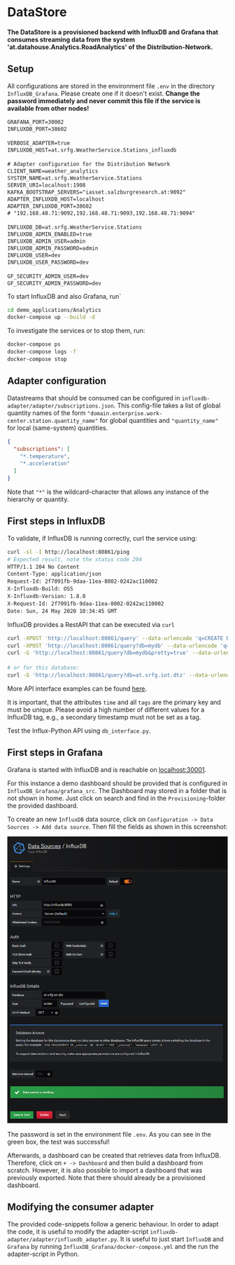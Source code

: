 # DataStore

#### The DataStore is a provisioned backend with InfluxDB and Grafana that consumes streaming data from the system 'at.datahouse.Analytics.RoadAnalytics' of the Distribution-Network.

## Setup

All configurations are stored in the environment file `.env` in the directory `InfluxDB_Grafana`. 
Please create one if it doesn't exist.
**Change the password immediately and never commit this file if the service is available from other 
nodes!**

```.env
GRAFANA_PORT=30002
INFLUXDB_PORT=38602

VERBOSE_ADAPTER=true
INFLUXDB_HOST=at.srfg.WeatherService.Stations_influxdb

# Adapter configuration for the Distribution Network
CLIENT_NAME=weather_analytics
SYSTEM_NAME=at.srfg.WeatherService.Stations
SERVER_URI=localhost:1908
KAFKA_BOOTSTRAP_SERVERS="iasset.salzburgresearch.at:9092"
ADAPTER_INFLUXDB_HOST=localhost
ADAPTER_INFLUXDB_PORT=38602
# "192.168.48.71:9092,192.168.48.71:9093,192.168.48.71:9094"

INFLUXDB_DB=at.srfg.WeatherService.Stations
INFLUXDB_ADMIN_ENABLED=true
INFLUXDB_ADMIN_USER=admin
INFLUXDB_ADMIN_PASSWORD=admin
INFLUXDB_USER=dev
INFLUXDB_USER_PASSWORD=dev

GF_SECURITY_ADMIN_USER=dev
GF_SECURITY_ADMIN_PASSWORD=dev
```

To start InfluxDB and also Grafana, run`
```bash
cd demo_applications/Analytics
docker-compose up --build -d
``` 

To investigate the services or 
to stop them, run:

```bash
docker-compose ps
docker-compose logs -f
docker-compose stop
```

## Adapter configuration

Datastreams that should be consumed can be configured in `influxdb-adapter/adapter/subscriptions.json`.
This config-file takes a list of global quantity names of the 
form `"domain.enterprise.work-center.station.quantity_name"` for global quantities and 
`"quantity_name"` for local (same-system) quantities.

```json
{
  "subscriptions": [
    "*.temperature",
    "*.acceleration"
  ]
}
```  
Note that `"*"` is the wildcard-character that allows any instance of the hierarchy or quantity.


## First steps in InfluxDB

To validate, if InfluxDB is running correctly, curl the service 
using:

```bash
curl -sl -I http://localhost:80861/ping
# Expected result, note the status code 204
HTTP/1.1 204 No Content
Content-Type: application/json
Request-Id: 2f7091fb-9daa-11ea-8002-0242ac110002
X-Influxdb-Build: OSS
X-Influxdb-Version: 1.8.0
X-Request-Id: 2f7091fb-9daa-11ea-8002-0242ac110002
Date: Sun, 24 May 2020 10:34:45 GMT
```

InfluxDB provides a RestAPI that can be executed via `curl`

```bash
curl -XPOST 'http://localhost:80861/query' --data-urlencode 'q=CREATE DATABASE "mydb"'
curl -XPOST 'http://localhost:80861/query?db=mydb' --data-urlencode 'q=SELECT * INTO "newmeas" FROM "mymeas"'
curl -G 'http://localhost:80861/query?db=mydb&pretty=true' --data-urlencode 'q=SELECT * FROM "mymeas"'

# or for this database:
curl -G 'http://localhost:80861/query?db=at.srfg.iot.dtz' --data-urlencode 'q=SELECT * FROM "at.srfg.iot.dtz"'
```
More API interface examples can be found [here](https://docs.influxdata.com/influxdb/v1.8/tools/api/).

It is important, that the attributes `time` and all `tags` are
the primary key and must be unique. Please avoid a high number of different values
for a InfluxDB tag, e.g., a secondary timestamp must not be set as a tag.

Test the Influx-Python API using `db_interface.py`.



## First steps in Grafana

Grafana is started with InfluxDB and is reachable on
[localhost:30001](http://localhost:30001).

For this instance a demo dashboard should be provided that is configured in 
`InfluxDB_Grafana/grafana_src`. 
The Dashboard may stored in a folder that is not shown in home. 
Just click on search and find in the `Provisioning`-folder the provided dashboard.

To create an new `InfluxDB` data source, 
click on `Configuration -> Data Sources -> Add data source`.
Then fill the fields as shown in this screenshot:

![source](InfluxDB_Grafana/grafana_source.png)   

The password is set in the environment file `.env`.
As you can see in the green box, the test was successful!

Afterwards, a dashboard can be created that retrieves data from
InfluxDB. Therefore, click on `+ -> Dashboard` and then build a
dashboard from scratch. However, it is also possible to import
a dashboard that was previously exported. 
Note that there should already be a provisioned dashboard.


## Modifying the consumer adapter

The provided code-snippets follow a generic behaviour.
In order to adapt the code, it is useful to modify the adapter-script `influxdb-adapter/adapter/influxdb_adapter.py`.
It is useful to just start `InfluxDB` and `Grafana` by running `InfluxDB_Grafana/docker-compose.yml`
and the run the adapter-script in Python.
